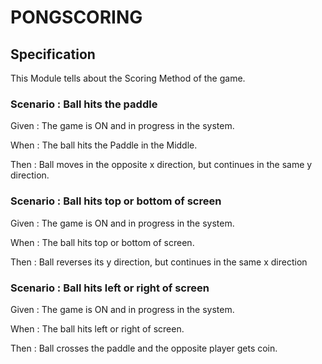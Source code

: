 # PONGSCORING

## Specification

This Module tells about the Scoring Method of the game.

### Scenario : Ball hits the paddle

Given : The game is ON and in progress in the system.

When : The ball hits the Paddle in the Middle.

Then : Ball moves in the opposite x direction, but continues in the same y direction.

### Scenario : Ball hits top or bottom of screen

Given : The game is ON and in progress in the system.

When : The ball hits top or bottom of screen.

Then : Ball reverses its y direction, but continues in the same x direction

### Scenario : Ball hits left or right of screen

Given : The game is ON and in progress in the system.

When : The ball hits left or right of screen.

Then : Ball crosses the paddle and the opposite player gets coin.
